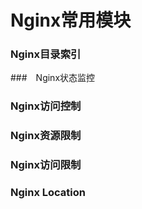 # Nginx常用模块

### Nginx目录索引



###　Nginx状态监控

### Nginx访问控制

### Nginx资源限制

### Nginx访问限制

### Nginx Location

